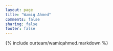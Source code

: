 ```yaml
---
layout: page
title: "Wamiq Ahmed"
comments: false
sharing: false
footer: false
---
```

{% include ourteam/wamiqahmed.markdown %}
